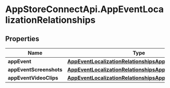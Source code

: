 # AppStoreConnectApi.AppEventLocalizationRelationships

## Properties

Name | Type | Description | Notes
------------ | ------------- | ------------- | -------------
**appEvent** | [**AppEventLocalizationRelationshipsAppEvent**](AppEventLocalizationRelationshipsAppEvent.md) |  | [optional] 
**appEventScreenshots** | [**AppEventLocalizationRelationshipsAppEventScreenshots**](AppEventLocalizationRelationshipsAppEventScreenshots.md) |  | [optional] 
**appEventVideoClips** | [**AppEventLocalizationRelationshipsAppEventVideoClips**](AppEventLocalizationRelationshipsAppEventVideoClips.md) |  | [optional] 


